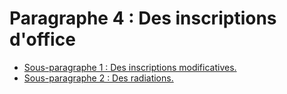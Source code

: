 # Paragraphe 4 : Des inscriptions d'office

- [Sous-paragraphe 1 : Des inscriptions modificatives.](sous-paragraphe-1)
- [Sous-paragraphe 2 : Des radiations.](sous-paragraphe-2)

